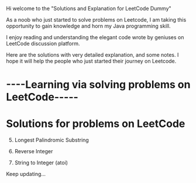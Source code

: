 Hi welcome to the "Solutions and Explanation for LeetCode Dummy" 

As a noob who just started to solve problems on Leetcode, I am taking this
opportunity to gain knowledge and horn my Java programming skill.

I enjoy reading and understanding the elegant code wrote by geniuses on LeetCode discussion platform.

Here are the solutions with very detailed explanation, and some notes. I hope it will help the people who just started their journey
on Leetcode.

#  ----Learning via solving problems on LeetCode-----
#  Solutions for problems on LeetCode
5. Longest Palindromic Substring

7. Reverse Integer

8. String to Integer (atoi)

Keep updating...
